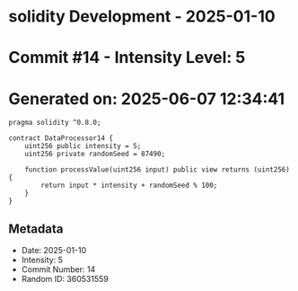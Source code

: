 ﻿# solidity Development - 2025-01-10
# Commit #14 - Intensity Level: 5
# Generated on: 2025-06-07 12:34:41
```solidity
pragma solidity ^0.8.0;

contract DataProcessor14 {
    uint256 public intensity = 5;
    uint256 private randomSeed = 87490;

    function processValue(uint256 input) public view returns (uint256) {
        return input * intensity + randomSeed % 100;
    }
}
```
## Metadata
- Date: 2025-01-10
- Intensity: 5
- Commit Number: 14
- Random ID: 360531559
